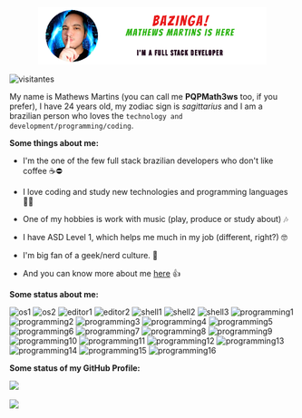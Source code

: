 <p align="center">
    <a href="https://pqpmath3ws.github.io">
        <img width="80%" alt="Bazinga! Mathews Martins is here! - I'm a Full Stack Developer!" src="./images/github_header.png"></img>
    </a>
</p>

![visitantes](https://komarev.com/ghpvc/?username=PQPMath3ws&style=for-the-badge&color=8205b3&label=Visit+Count)

My name is Mathews Martins (you can call me **PQPMath3ws** too, if you prefer), I have 24 years old, my zodiac sign is *sagittarius* and I am a brazilian person who loves the <code>technology and development/programming/coding</code>.

**Some things about me:**

- I'm the one of the few full stack brazilian developers who don't like coffee ☕⛔

- I love coding and study new technologies and programming languages 👨‍💻

- One of my hobbies is work with music (play, produce or study about) 🎶

- I have ASD Level 1, which helps me much in my job (different, right?) 🤓

- I'm big fan of a geek/nerd culture. 🤙

- And you can know more about me [here](https://github.com/PQPMath3ws/pqpmath3ws/issues) 👍


**Some status about me:**

![os1](https://img.shields.io/badge/Windows-0078D6?style=for-the-badge&logo=windows&logoColor=white&color=202020&labelColor=8205b3)
![os2](https://img.shields.io/badge/Kali_Linux-557C94?style=for-the-badge&logo=kali-linux&logoColor=white&color=202020&labelColor=8205b3)
![editor1](https://img.shields.io/badge/Visual_Studio_Code-0078D4?style=for-the-badge&logo=visual%20studio%20code&logoColor=white&color=202020&labelColor=8205b3)
![editor2](https://img.shields.io/badge/Android_Studio-3DDC84?style=for-the-badge&logo=android-studio&logoColor=white&color=202020&labelColor=8205b3)
![shell1](https://img.shields.io/badge/GNU%20Bash-4EAA25?style=for-the-badge&logo=GNU%20Bash&logoColor=white&color=202020&labelColor=8205b3)
![shell2](https://img.shields.io/badge/powershell-5391FE?style=for-the-badge&logo=powershell&logoColor=white&color=202020&labelColor=8205b3)
![shell3](https://img.shields.io/badge/windows%20terminal-4D4D4D?style=for-the-badge&logo=windows%20terminal&logoColor=white&color=202020&labelColor=8205b3)
![programming1](https://img.shields.io/badge/HTML-239120?style=for-the-badge&logo=html5&logoColor=white&color=202020&labelColor=8205b3)
![programming2](https://img.shields.io/badge/CSS-239120?&style=for-the-badge&logo=css3&logoColor=white&color=202020&labelColor=8205b3)
![programming3](https://img.shields.io/badge/C%23-239120?style=for-the-badge&logo=c-sharp&logoColor=white&color=202020&labelColor=8205b3)
![programming4](https://img.shields.io/badge/Python-3776AB?style=for-the-badge&logo=python&logoColor=white&color=202020&labelColor=8205b3)
![programming5](https://img.shields.io/badge/JavaScript-F7DF1E?style=for-the-badge&logo=javascript&logoColor=white&color=202020&labelColor=8205b3)
![programming6](https://img.shields.io/badge/Dart-0175C2?style=for-the-badge&logo=dart&logoColor=white&color=202020&labelColor=8205b3)
![programming7](https://img.shields.io/badge/React-20232A?style=for-the-badge&logo=react&logoColor=white&color=202020&labelColor=8205b3)
![programming8](https://img.shields.io/badge/Lua-2C2D72?style=for-the-badge&logo=lua&logoColor=white&color=202020&labelColor=8205b3)
![programming9](https://img.shields.io/badge/PHP-777BB4?style=for-the-badge&logo=php&logoColor=white&color=202020&labelColor=8205b3)
![programming10](https://img.shields.io/badge/Node.js-43853D?style=for-the-badge&logo=node.js&logoColor=white&color=202020&labelColor=8205b3)
![programming11](https://img.shields.io/badge/Shell_Script-121011?style=for-the-badge&logo=gnu-bash&logoColor=white&color=202020&labelColor=8205b3)
![programming12](https://img.shields.io/badge/AngularJS-E23237?style=for-the-badge&logo=angularjs&logoColor=white&color=202020&labelColor=8205b3)
![programming13](https://img.shields.io/badge/Flutter-02569B?style=for-the-badge&logo=flutter&logoColor=white&color=202020&labelColor=8205b3)
![programming14](https://img.shields.io/badge/MySQL-00000F?style=for-the-badge&logo=mysql&logoColor=white&color=202020&labelColor=8205b3)
![programming15](https://img.shields.io/badge/MongoDB-4EA94B?style=for-the-badge&logo=mongodb&logoColor=white&color=202020&labelColor=8205b3)
![programming16](https://img.shields.io/badge/Unity-100000?style=for-the-badge&logo=unity&logoColor=white&color=202020&labelColor=8205b3)


**Some status of my GitHub Profile:**

<p align="left">
    <a href="https://github.com/PQPMath3ws">
        <img src="https://github-readme-stats.vercel.app/api?username=pqpmath3ws&show_icons=true&count_private=true&theme=jolly&include_all_commits=true"></img>
    </a>
</p>

<p align="left">
    <a href="https://github.com/PQPMath3ws">
        <img src="https://github-readme-stats.vercel.app/api/top-langs/?username=pqpmath3ws&count_private=true&theme=jolly&langs_count=10&include_all_commits=true"></img>
    </a>
</p>
